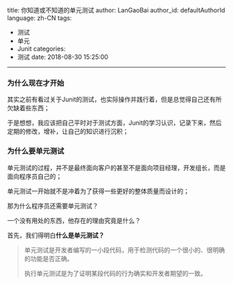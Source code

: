 title: 你知道或不知道的单元测试
author: LanGaoBai
author_id: defaultAuthorId
language: zh-CN
tags:
  - 测试
  - 单元
  - Junit
categories:
  - 测试
date: 2018-08-30 15:25:00
---

### 为什么现在才开始

其实之前有看过关于Junit的测试，也实际操作并践行着，但是总觉得自己还有所欠缺着些东西；

于是想想，我应该把自己平时对于测试方面，Junit的学习认识，记录下来，然后定期的修改，增补，让自己的知识进行沉积；

### 为什么要单元测试

单元测试的过程，并不是最终面向客户的甚至不是面向项目经理，开发组长，而是面向程序员自己的；

单元测试一开始就不是冲着为了获得一些更好的整体质量而设计的；

那为什么程序员还需要单元测试？

一个没有用处的东西，他存在的理由究竟是什么？

首先，我们得明白**什么是单元测试？**

> 单元测试是开发者编写的一小段代码，用于检测代码的一个很小的、很明确的功能是否正确。
>
> 执行单元测试是为了证明某段代码的行为确实和开发者期望的一致。



